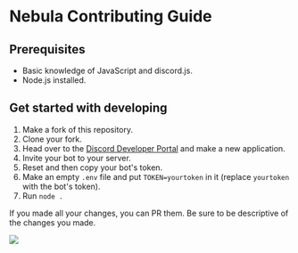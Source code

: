 # Nebula Contributing Guide

## Prerequisites
- Basic knowledge of JavaScript and discord.js.
- Node.js installed.

## Get started with developing
1. Make a fork of this repository. 
2. Clone your fork.
3. Head over to the [Discord Developer Portal](https://discord.com/developers/applications) and make a new application.
4. Invite your bot to your server.
5. Reset and then copy your bot's token.
6. Make an empty `.env` file and put `TOKEN=yourtoken` in it (replace `yourtoken` with the bot's token).
7. Run `node .`

If you made all your changes, you can PR them. Be sure to be descriptive of the changes you made.

![](https://user-images.githubusercontent.com/51555391/176925763-cdfd57ba-ae1e-4bf3-85e9-b3ebd30b1d59.png)
